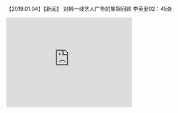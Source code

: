 【2019.01.04】【新闻】 对韩一线艺人广告的集锦回顾 李英爱02：45处    
<div class="embed-container">
  <iframe
      src="https://video.h5.weibo.cn/1034:4325194127607400/4325194506507592"
      width="335"
      height="240"
      frameborder="0"
      allowfullscreen="">
  </iframe>
</div>
